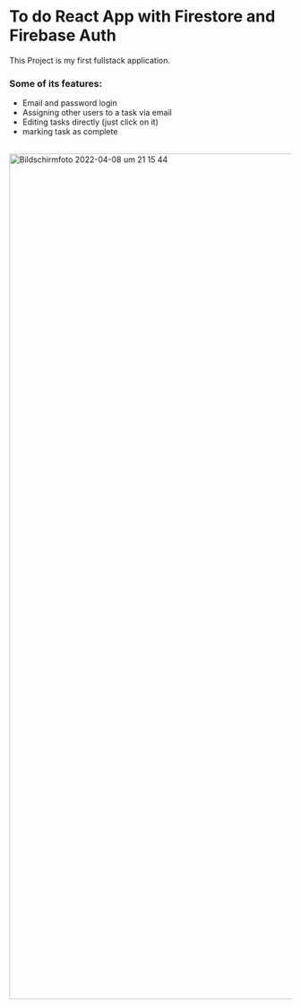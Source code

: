 # To do React App with Firestore and Firebase Auth
This Project is my first fullstack application. 

### Some of its features:
- Email and password login
- Assigning other users to a task via email
- Editing tasks directly (just click on it)
- marking task as complete  
  
<br>
<img width="1510" alt="Bildschirmfoto 2022-04-08 um 21 15 44" src="https://user-images.githubusercontent.com/80218604/162509462-e7e332d6-607c-423e-8ffc-2679729e5572.png">
